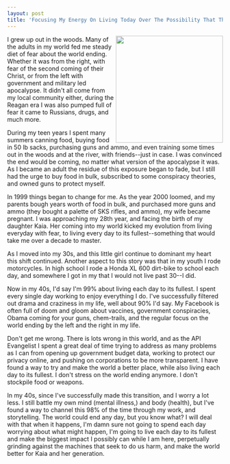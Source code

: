 ```yaml
---
layout: post
title: 'Focusing My Energy On Living Today Over The Possibility That The World Could End At Any Moment'
---
```

<p><img src="https://s3.amazonaws.com/kinlane-productions/bw-icons/bw-sun.png" alt="" width="250" align="right" /></p>
<p>I grew up out in the woods. Many of the adults in my world fed me steady diet of fear about the world ending. Whether it was from the right, with fear of the second coming of their Christ, or from the left with government and military led apocalypse. It didn't all come from my local community either, during the Reagan era I was also pumped full of fear it came to Russians, drugs, and much more.&nbsp;</p>
<p>During my teen years I spent many summers canning food, buying food in 50 lb sacks, purchasing guns and ammo, and even training some times out in the woods and at the river, with friends--just in case. I was convinced the end would be coming, no matter what version of the apocalypse it was. As I became an adult the residue of this exposure began to fade, but I still had the urge to buy food in bulk, subscribed to some conspiracy theories, and owned guns to protect myself.</p>
<p>In 1999 things began to change for me. As the year 2000 loomed, and my parents bough years worth of food in bulk, and purchased more guns and ammo (they bought a palette of SKS rifles, and ammo), my wife became pregnant. I was approaching my 28th year, and facing the birth of my daughter Kaia. Her coming into my world kicked my evolution from living everyday with fear, to living every day to its fullest--something that would take me over a decade to master.</p>
<p>As I moved into my 30s, and this little girl continue to dominant my heart this shift continued. Another aspect to this story was that in my youth I rode motorcycles. In high school I rode a Honda XL 600 dirt-bike to school each day, and somewhere I got in my that I would not live past 30--I did.&nbsp;</p>
<p>Now in my 40s, I'd say I'm 99% about living each day to its fullest. I spent every single day working to enjoy everything I do. I've successfully filtered out drama and craziness in my life, well about 90% I'd say. My Facebook is often full of doom and gloom about vaccines, government conspiracies, Obama coming for your guns, chem-trails, and the regular focus on the world ending by the left and the right in my life.&nbsp;</p>
<p>Don't get me wrong. There is lots wrong in this world, and as the API Evangelist I spent a great deal of time trying to address as many problems as I can from opening up government budget data, working to protect our privacy online, and pushing on corporations to be more transparent. I have found a way to try and make the world a better place, while also living each day to its fullest. I don't stress on the world ending anymore. I don't stockpile food or weapons.</p>
<p>In my 40s, since I've successfully made this transition, and I worry a lot less. I still battle my own mind (mental illness,) and body (health), but I've found a way to channel this 98% of the time through my work, and storytelling. The world could end any day, but you know what? I will deal with that when it happens, I'm damn sure not going to spend each day worrying about what might happen, I'm going to live each day to its fullest and make the biggest impact I possibly can while I am here, perpetually grinding against the machines that seek to do us harm, and make the world better for Kaia and her generation.</p>